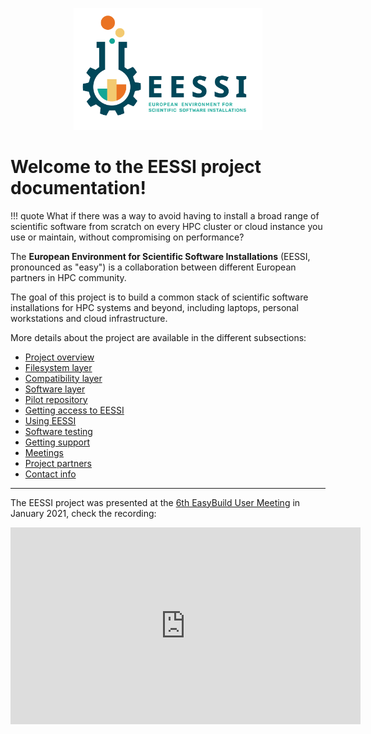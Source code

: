 <p align="center">
  <img width="60%" src="img/logos/EESSI_logo_horizontal.jpg" alt="EESSI logo">
</p>

# Welcome to the EESSI project documentation!

!!! quote
    What if there was a way to avoid having to install a broad range of scientific software from scratch on every HPC cluster or cloud instance you use or maintain, without compromising on performance?

The **European Environment for Scientific Software Installations** (EESSI, pronounced as "easy") is a collaboration between different European partners in HPC community.

The goal of this project is to build a common stack of scientific software installations for HPC systems and beyond, including laptops,
personal workstations and cloud infrastructure.

More details about the project are available in the different subsections:

* [Project overview](overview.md)
* [Filesystem layer](filesystem_layer.md)
* [Compatibility layer](compatibility_layer.md)
* [Software layer](software_layer.md)
* [Pilot repository](pilot.md)
* [Getting access to EESSI](getting_access/is_eessi_accessible.md)
* [Using EESSI](using_eessi/setting_up_environment.md)
* [Software testing](software_testing.md)
* [Getting support](support.md)
* [Meetings](meetings.md)
* [Project partners](partners.md)
* [Contact info](contact.md)

---

The EESSI project was presented at the [6th EasyBuild User Meeting](https://easybuild.io/eum21/) in January 2021, check the recording:

<div align="center"><iframe width="560" height="315" src="https://www.youtube.com/embed/1CXwzIW_MsU" title="YouTube video player" frameborder="0" allow="accelerometer; autoplay; clipboard-write; encrypted-media; gyroscope; picture-in-picture" allowfullscreen></iframe></div>
